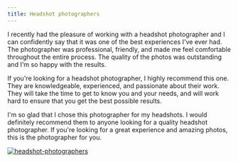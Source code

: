 ```yaml
---
title: Headshot photographers
---
```


I recently had the pleasure of working with a headshot photographer and I can confidently say that it was one of the best experiences I've ever had. The photographer was professional, friendly, and made me feel comfortable throughout the entire process. The quality of the photos was outstanding and I'm so happy with the results.

If you're looking for a headshot photographer, I highly recommend this one. They are knowledgeable, experienced, and passionate about their work. They will take the time to get to know you and your needs, and will work hard to ensure that you get the best possible results.

I'm so glad that I chose this photographer for my headshots. I would definitely recommend them to anyone looking for a quality headshot photographer. If you're looking for a great experience and amazing photos, this is the photographer for you.

[![headshot-photographers](<https://dabuttonfactory.com/button.png?t=CHECK+SERVICE&f=Noto+Sans-Bold&ts=26&tc=fff&hp=45&vp=20&c=11&bgt=unicolored&bgc=4bd42f>)](<https://londonexpertfinder.com/link>)